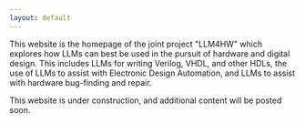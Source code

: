 ```yaml
---
layout: default
---
```


This website is the homepage of the joint project "LLM4HW" which explores how LLMs can best be used in the pursuit of hardware and digital design. This includes LLMs for writing Verilog, VHDL, and other HDLs, the use of LLMs to assist with Electronic Design Automation, and LLMs to assist with hardware bug-finding and repair.

This website is under construction, and additional content will be posted soon.
